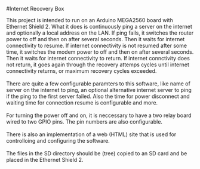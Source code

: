 #Internet Recovery Box

This project is intended to run on an Arduino MEGA2560 board with Ethernet Shield 2. 
What it does is continuously ping a server on the internet and optionally a local address on the LAN. 
If ping fails, it switches the router power to off and then on after several seconds. Then it waits for 
internet connectivity to resume. If internet connectivity is not resumed after some time, it switches
the modem power to off and then on after several seconds. Then it waits for internet connectivity to return.
If internet connctivity does not return, it goes again through the recovery attemps cycles until internet
connectivity returns, or maximum recovery cycles exceeded.<br/><br/>
There are quite a few configurable paramters to this software, like name of server on the internet to ping,
an optional alternative internet server to ping if the ping to the first server failed. Also the time for 
power disconnect and waiting time for connection resume is configurable and more.<br/><br/>
For turning the power off and on, it is neccessary to have a two relay board wired to two GPIO pins. The pin
numbers are also configurable.<br/><br/>
There is also an implementation of a web (HTML) site that is used for controlloing and configuring the software.<br /><br />
The files in the SD directory should be (tree) copied to an SD card and be placed in the Ethernet Shield 2.
